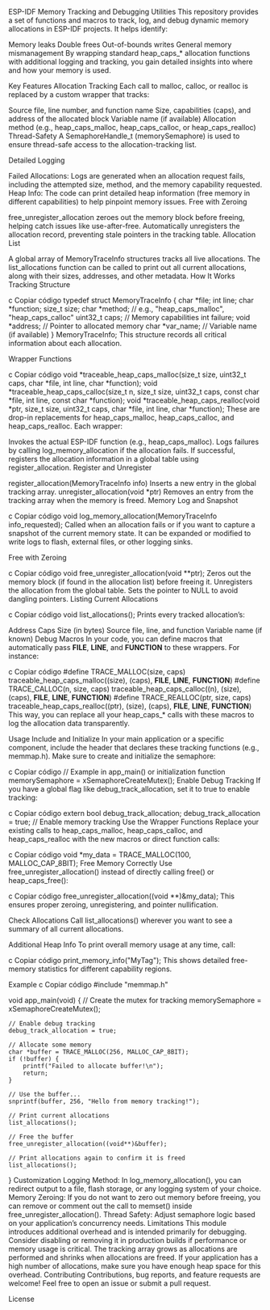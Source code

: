 ESP-IDF Memory Tracking and Debugging Utilities
This repository provides a set of functions and macros to track, log, and debug dynamic memory allocations in ESP-IDF projects. It helps identify:

Memory leaks
Double frees
Out-of-bounds writes
General memory mismanagement
By wrapping standard heap_caps_* allocation functions with additional logging and tracking, you gain detailed insights into where and how your memory is used.

Key Features
Allocation Tracking
Each call to malloc, calloc, or realloc is replaced by a custom wrapper that tracks:

Source file, line number, and function name
Size, capabilities (caps), and address of the allocated block
Variable name (if available)
Allocation method (e.g., heap_caps_malloc, heap_caps_calloc, or heap_caps_realloc)
Thread-Safety
A SemaphoreHandle_t (memorySemaphore) is used to ensure thread-safe access to the allocation-tracking list.

Detailed Logging

Failed Allocations: Logs are generated when an allocation request fails, including the attempted size, method, and the memory capability requested.
Heap Info: The code can print detailed heap information (free memory in different capabilities) to help pinpoint memory issues.
Free with Zeroing

free_unregister_allocation zeroes out the memory block before freeing, helping catch issues like use-after-free.
Automatically unregisters the allocation record, preventing stale pointers in the tracking table.
Allocation List

A global array of MemoryTraceInfo structures tracks all live allocations.
The list_allocations function can be called to print out all current allocations, along with their sizes, addresses, and other metadata.
How It Works
Tracking Structure

c
Copiar código
typedef struct MemoryTraceInfo {
    char *file;
    int line;
    char *function;
    size_t size;
    char *method;   // e.g., "heap_caps_malloc", "heap_caps_calloc"
    uint32_t caps;  // Memory capabilities
    int failure;
    void *address;  // Pointer to allocated memory
    char *var_name; // Variable name (if available)
} MemoryTraceInfo;
This structure records all critical information about each allocation.

Wrapper Functions

c
Copiar código
void *traceable_heap_caps_malloc(size_t size, uint32_t caps, char *file, int line, char *function);
void *traceable_heap_caps_calloc(size_t n, size_t size, uint32_t caps, const char *file, int line, const char *function);
void *traceable_heap_caps_realloc(void *ptr, size_t size, uint32_t caps, char *file, int line, char *function);
These are drop-in replacements for heap_caps_malloc, heap_caps_calloc, and heap_caps_realloc. Each wrapper:

Invokes the actual ESP-IDF function (e.g., heap_caps_malloc).
Logs failures by calling log_memory_allocation if the allocation fails.
If successful, registers the allocation information in a global table using register_allocation.
Register and Unregister

register_allocation(MemoryTraceInfo info)
Inserts a new entry in the global tracking array.
unregister_allocation(void *ptr)
Removes an entry from the tracking array when the memory is freed.
Memory Log and Snapshot

c
Copiar código
void log_memory_allocation(MemoryTraceInfo info_requested);
Called when an allocation fails or if you want to capture a snapshot of the current memory state. It can be expanded or modified to write logs to flash, external files, or other logging sinks.

Free with Zeroing

c
Copiar código
void free_unregister_allocation(void **ptr);
Zeros out the memory block (if found in the allocation list) before freeing it.
Unregisters the allocation from the global table.
Sets the pointer to NULL to avoid dangling pointers.
Listing Current Allocations

c
Copiar código
void list_allocations();
Prints every tracked allocation’s:

Address
Caps
Size (in bytes)
Source file, line, and function
Variable name (if known)
Debug Macros
In your code, you can define macros that automatically pass __FILE__, __LINE__, and __FUNCTION__ to these wrappers. For instance:

c
Copiar código
#define TRACE_MALLOC(size, caps)  traceable_heap_caps_malloc((size), (caps), __FILE__, __LINE__, __FUNCTION__)
#define TRACE_CALLOC(n, size, caps) traceable_heap_caps_calloc((n), (size), (caps), __FILE__, __LINE__, __FUNCTION__)
#define TRACE_REALLOC(ptr, size, caps) traceable_heap_caps_realloc((ptr), (size), (caps), __FILE__, __LINE__, __FUNCTION__)
This way, you can replace all your heap_caps_* calls with these macros to log the allocation data transparently.

Usage
Include and Initialize
In your main application or a specific component, include the header that declares these tracking functions (e.g., memmap.h). Make sure to create and initialize the semaphore:

c
Copiar código
// Example in app_main() or initialization function
memorySemaphore = xSemaphoreCreateMutex();
Enable Debug Tracking
If you have a global flag like debug_track_allocation, set it to true to enable tracking:

c
Copiar código
extern bool debug_track_allocation;
debug_track_allocation = true; // Enable memory tracking
Use the Wrapper Functions
Replace your existing calls to heap_caps_malloc, heap_caps_calloc, and heap_caps_realloc with the new macros or direct function calls:

c
Copiar código
void *my_data = TRACE_MALLOC(100, MALLOC_CAP_8BIT);
Free Memory Correctly
Use free_unregister_allocation() instead of directly calling free() or heap_caps_free():

c
Copiar código
free_unregister_allocation((void **)&my_data);
This ensures proper zeroing, unregistering, and pointer nullification.

Check Allocations
Call list_allocations() wherever you want to see a summary of all current allocations.

Additional Heap Info
To print overall memory usage at any time, call:

c
Copiar código
print_memory_info("MyTag");
This shows detailed free-memory statistics for different capability regions.

Example
c
Copiar código
#include "memmap.h"

void app_main(void) {
    // Create the mutex for tracking
    memorySemaphore = xSemaphoreCreateMutex();

    // Enable debug tracking
    debug_track_allocation = true;

    // Allocate some memory
    char *buffer = TRACE_MALLOC(256, MALLOC_CAP_8BIT);
    if (!buffer) {
        printf("Failed to allocate buffer!\n");
        return;
    }

    // Use the buffer...
    snprintf(buffer, 256, "Hello from memory tracking!");

    // Print current allocations
    list_allocations();

    // Free the buffer
    free_unregister_allocation((void**)&buffer);

    // Print allocations again to confirm it is freed
    list_allocations();
}
Customization
Logging Method: In log_memory_allocation(), you can redirect output to a file, flash storage, or any logging system of your choice.
Memory Zeroing: If you do not want to zero out memory before freeing, you can remove or comment out the call to memset() inside free_unregister_allocation().
Thread Safety: Adjust semaphore logic based on your application’s concurrency needs.
Limitations
This module introduces additional overhead and is intended primarily for debugging. Consider disabling or removing it in production builds if performance or memory usage is critical.
The tracking array grows as allocations are performed and shrinks when allocations are freed. If your application has a high number of allocations, make sure you have enough heap space for this overhead.
Contributing
Contributions, bug reports, and feature requests are welcome! Feel free to open an issue or submit a pull request.

License
